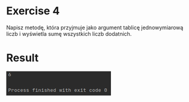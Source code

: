 # Exercise 4
Napisz metodę, która przyjmuje jako argument tablicę jednowymiarową liczb i wyświetla sumę
wszystkich liczb dodatnich.
# Result
![Result](./img.png?raw=true)